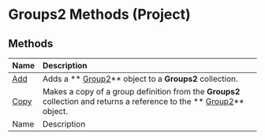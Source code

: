 
# Groups2 Methods (Project)

## Methods



|**Name**|**Description**|
|:-----|:-----|
| [Add](fc4d6dfc-87b5-b4fb-5bbb-5e3b0a47c142.md)|Adds a  ** [Group2](a7a61fa4-e752-006e-a47e-03987b04f01c.md)** object to a **Groups2** collection.|
| [Copy](a0b45d11-394a-4915-5eb8-62ffaab04757.md)|Makes a copy of a group definition from the  **Groups2** collection and returns a reference to the ** [Group2](a7a61fa4-e752-006e-a47e-03987b04f01c.md)** object.|
|Name|Description|
